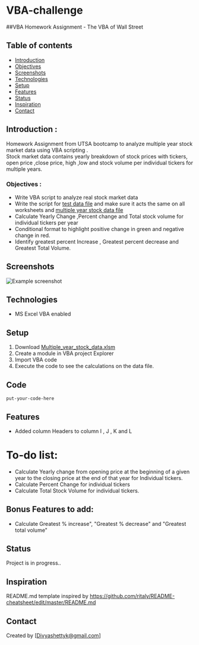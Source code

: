 # VBA-challenge##VBA Homework Assignment - The VBA of Wall Street## Table of contents* [Introduction ](#Introduction )* [Objectives ](#Objectives)* [Screenshots](#screenshots)* [Technologies](#technologies)* [Setup](#setup)* [Features](#features)* [Status](#status)* [Inspiration](#inspiration)* [Contact](#contact)## Introduction : Homework Assignment from UTSA bootcamp  to analyze multiple year stock market data using VBA scripting . </br>Stock market data contains yearly breakdown of stock prices with tickers, open price ,close price, high ,low and stock volume per individual tickers for multiple years. ### Objectives :  - Write VBA script to analyze real stock market data  -  Write the script for [test data file](./alphabetical_testing.xlsm) and make sure it acts the same on all worksheets and [multiple year stock data file](./Multiple_year_stock_data.xlsx) - Calculate Yearly Change ,Percent change and Total stock volume for individual tickers per year - Conditional format to  highlight positive change in green and negative change in red. - Identify greatest percent Increase , Greatest percent decrease and Greatest Total Volume.## Screenshots![Example screenshot](./image/createheaderxls.jpg)## Technologies* MS Excel VBA enabled## Setup1. Download [Multiple_year_stock_data.xlsm](./Multiple_year_stock_data.xlsm)2. Create a module in VBA project Explorer 3. Import VBA code 4. Execute the code to see the calculations on the data file.## Code `put-your-code-here`## Features* Added column Headers to column I , J , K and L# To-do list:* Calculate Yearly change from opening price at the beginning of a given year to the closing price at the end of that year for Individual tickers.* Calculate Percent Change for individual tickers* Calculate Total Stock Volume for individual tickers.## Bonus Features to add:* Calculate Greatest % increase", "Greatest % decrease" and "Greatest total volume" ## StatusProject is in progress..## InspirationREADME.md template inspired by https://github.com/ritaly/README-cheatsheet/edit/master/README.md## ContactCreated by [Divyashettyk@gmail.com] 
